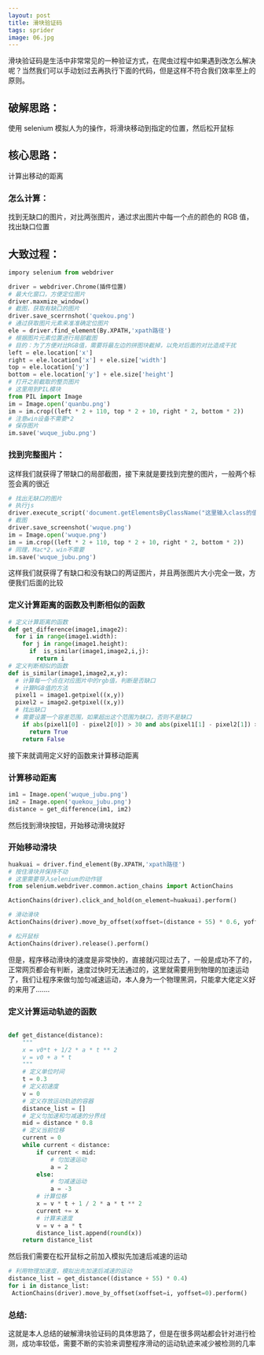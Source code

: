 ```yaml
---
layout: post
title: 滑块验证码
tags: sprider
image: 06.jpg
---
```


滑块验证码是生活中非常常见的一种验证方式，在爬虫过程中如果遇到改怎么解决呢？当然我们可以手动划过去再执行下面的代码，但是这样不符合我们效率至上的原则。

## 破解思路：

使用 selenium 模拟人为的操作，将滑块移动到指定的位置，然后松开鼠标

## 核心思路：

计算出移动的距离

### 怎么计算：

找到无缺口的图片，对比两张图片，通过求出图片中每一个点的颜色的 RGB 值，找出缺口位置

## 大致过程：

```python
impory selenium from webdriver

driver = webdriver.Chrome(插件位置)
# 最大化窗口，方便定位图片
driver.maxmize_window()
# 截图，获取有缺口的图片
driver.save_scerrnshot('quekou.png')
# 通过获取图片元素来准准确定位图片
ele = driver.find_element(By.XPATH,'xpath路径')
# 根据图片元素位置进行局部截图
# 目的：为了方便对比RGB值，需要将最左边的拼图块截掉，以免对后面的对比造成干扰
left = ele.location['x']
right = ele.location['x'] + ele.size['width']
top = ele.location['y']
bottom = ele.location['y'] + ele.size['height']
# 打开之前截取的整页图片
# 这里用到PIL模块
from PIL import Image
im = Image.open('quanbu.png')
im = im.crop((left * 2 + 110, top * 2 + 10, right * 2, bottom * 2))
# 注意win设备不需要*2
# 保存图片
im.save('wuque_jubu.png')
```

### 找到完整图片：

这样我们就获得了带缺口的局部截图，接下来就是要找到完整的图片，一般两个标签会离的很近

```python
# 找出无缺口的图片
# 执行js
driver.execute_script('document.getElementsByClassName("这里输入class的值")[0].style="display:block"')
# 截图
driver.save_screenshot('wuque.png')
im = Image.open('wuque.png')
im = im.crop((left * 2 + 110, top * 2 + 10, right * 2, bottom * 2))
# 同理，Mac*2，win不需要
im.save('wuque_jubu.png')
```

这样我们就获得了有缺口和没有缺口的两证图片，并且两张图片大小完全一致，方便我们后面的比较

### 定义计算距离的函数及判断相似的函数

```python
# 定义计算距离的函数
def get_difference(image1,image2):
  for i in range(image1.width):
    for j in range(image1.height):
      if  is_similar(image1,image2,i,j):
        return i
# 定义判断相似的函数
def is_similar(image1,image2,x,y):
  # 计算每一个点在对应图片中的rgb值，判断是否缺口
  # 计算RGB值的方法
  pixel1 = image1.getpixel((x,y))
  pixel2 = image2.getpixel((x,y))
  # 找出缺口
  # 需要设置一个容差范围，如果超出这个范围为缺口，否则不是缺口
    if abs(pixel1[0] - pixel2[0]) > 30 and abs(pixel1[1] - pixel2[1]) > 30 and abs(pixel1[2] - pixel2[2]) > 30:
      return True
    return False
```

接下来就调用定义好的函数来计算移动距离

### 计算移动距离

```python
im1 = Image.open('wuque_jubu.png')
im2 = Image.open('quekou_jubu.png')
distance = get_difference(im1, im2)
```

然后找到滑块按钮，开始移动滑块就好

### 开始移动滑块

```python
huakuai = driver.find_element(By.XPATH,'xpath路径')
# 按住滑块并保持不动
# 这里需要导入selenium的动作链
from selenium.webdriver.common.action_chains import ActionChains

ActionChains(driver).click_and_hold(on_element=huakuai).perform()

# 滑动滑块
ActionChains(driver).move_by_offset(xoffset=(distance + 55) * 0.6, yoffset=0).perform()

# 松开鼠标
ActionChains(driver).release().perform()

```

但是，程序移动滑块的速度是非常快的，直接就闪现过去了，一般是成功不了的，正常网页都会有判断，速度过快时无法通过的，这里就需要用到物理的加速运动了，我们让程序来做匀加匀减速运动，本人身为一个物理黑洞，只能拿大佬定义好的来用了.......

### 定义计算运动轨迹的函数

```python

def get_distance(distance):
    """
    x = v0*t + 1/2 * a * t ** 2
    v = v0 + a * t
    """
    # 定义单位时间
    t = 0.3
    # 定义初速度
    v = 0
    # 定义存放运动轨迹的容器
    distance_list = []
    # 定义匀加速和匀减速的分界线
    mid = distance * 0.8
    # 定义当前位移
    current = 0
    while current < distance:
        if current < mid:
            # 匀加速运动
            a = 2
        else:
            # 匀减速运动
            a = -3
        # 计算位移
        x = v * t + 1 / 2 * a * t ** 2
        current += x
        # 计算末速度
        v = v + a * t
        distance_list.append(round(x))
    return distance_list
```

然后我们需要在松开鼠标之前加入模拟先加速后减速的运动

```python
# 利用物理加速度，模拟出先加速后减速的运动
distance_list = get_distance((distance + 55) * 0.4)
for i in distance_list:
 ActionChains(driver).move_by_offset(xoffset=i, yoffset=0).perform()
```

### 总结:

这就是本人总结的破解滑块验证码的具体思路了，但是在很多网站都会针对进行检测，成功率较低，需要不断的实验来调整程序滑动的运动轨迹来减少被检测的几率
